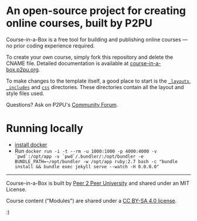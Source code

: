 # An open-source project for creating online courses, built by P2PU
Course-in-a-Box is a free tool for building and publishing online courses — no prior coding experience required. 

To create your own course, simply fork this repository and delete the CNAME file. Detailed documentation is available at [course-in-a-box.p2pu.org](https://course-in-a-box.p2pu.org).

To make changes to the template itself, a good place to start is the [`_layouts`](/_layouts), [`_includes`](/_includes) and [`css`](/css) directories. These directories contain all the layout and style files used.

Questions? Ask on P2PU's [Community Forum](https://community.p2pu.org/c/tech/course-in-a-box/78).

# Running locally
- [install docker](https://docs.docker.com/engine/install/) 
- Run ```docker run -i -t --rm -u 1000:1000 -p 4000:4000 -v `pwd`:/opt/app -v `pwd`/.bundler/:/opt/bundler -e BUNDLE_PATH=~/opt/bundler -w /opt/app ruby:2.7 bash -c "bundle install && bundle exec jekyll serve --watch -H 0.0.0.0"```

---
Course-in-a-Box is built by [Peer 2 Peer University](https://www.p2pu.org) and shared under an MIT License.

Course content ("Modules") are shared under a [CC BY-SA 4.0 license](https://creativecommons.org/licenses/by-sa/4.0/).

:)
